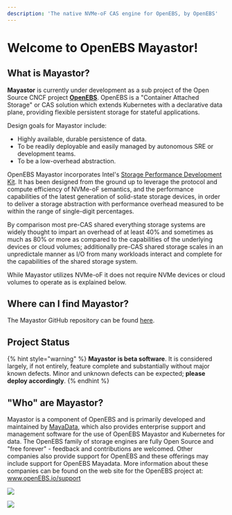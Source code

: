```yaml
---
description: 'The native NVMe-oF CAS engine for OpenEBS, by OpenEBS'
---
```


# Welcome to OpenEBS Mayastor!

## What is Mayastor?

**Mayastor** is currently under development as a sub project of the Open Source CNCF project [**OpenEBS**](https://openebs.io/).  OpenEBS is a "Container Attached Storage" or CAS solution which extends Kubernetes with a declarative data plane, providing flexible persistent storage for stateful applications.

Design goals for Mayastor include:

* Highly available, durable persistence of data.
* To be readily deployable and easily managed by autonomous SRE or development teams.
* To be a low-overhead abstraction.

OpenEBS Mayastor incorporates Intel's [Storage Performance Development Kit](https://spdk.io/).  It has been designed from the ground up to leverage the protocol and compute efficiency of NVMe-oF semantics,  and the performance capabilities of the latest generation of solid-state storage devices, in order to deliver a storage abstraction with performance overhead measured to be within the range of single-digit percentages. 

By comparison most pre-CAS shared everything storage systems are widely thought to impart an overhead of at least 40% and sometimes as much as 80% or more as compared to the capabilities of the underlying devices or cloud volumes; additionally pre-CAS shared storage scales in an unpredictale manner as I/O from many workloads interact and complete for the capabilities of the shared storage system.  

While Mayastor utilizes NVMe-oF it does not require NVMe devices or cloud volumes to operate as is explained below.  

## Where can I find Mayastor?

The Mayastor GitHub repository can be found [here](https://github.com/openebs/Mayastor).

## Project Status

{% hint style="warning" %}
**Mayastor is beta software**.  It is considered largely, if not entirely, feature complete and substantially without major known defects.  Minor and unknown defects can be expected; **please deploy accordingly**.
{% endhint %}

## "Who" are Mayastor?

Mayastor is a component of  OpenEBS and is primarily developed and maintained by [MayaData](https://mayadata.io/), which also provides enterprise support and management software for the use of OpenEBS Mayastor and Kubernetes for data. The OpenEBS family of storage engines are fully Open Source and "free forever" - feedback and contributions are welcomed.  Other companies also provide support for OpenEBS and these offerings may include support for OpenEBS Mayadata.  More information about these companies can be found on the web site for the OpenEBS project at: www.openEBS.io/support

![](.gitbook/assets/openebs-stacked-color.png)

![](.gitbook/assets/mayadata-logo-1d5e6edb8a36beb68572ffc65dfe7a4e.svg)

